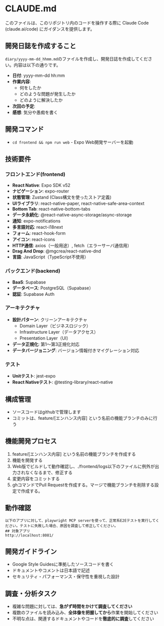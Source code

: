# CLAUDE.md

このファイルは、このリポジトリ内のコードを操作する際に Claude Code (claude.ai/code) にガイダンスを提供します。

## 開発日誌を作成すること

`diary/yyyy-mm-dd_hhmm.md`のファイルを作成し、開発日誌を作成してください。内容は以下の通りです。

- **日付**: yyyy-mm-dd hh:mm
- **作業内容**:
  - 何をしたか
  - どのような問題が発生したか
  - どのように解決したか
- **次回の予定**:
- **感想**: 気分や愚痴を書く

## 開発コマンド

- `cd frontend && npm run web` - Expo Web開発サーバーを起動

## 技術要件

### フロントエンド(frontend)
- **React Native**: Expo SDK v52
- **ナビゲーション**: expo-router
- **状態管理**: Zustand (Class構文を使ったストア定義)
- **UIライブラリ**: react-native-paper, react-native-safe-area-context
- **Bottom Tab**: react-native-bottom-tabs
- **データ永続化**: @react-native-async-storage/async-storage
- **通知**: expo-notifications
- **多言語対応**: react-i18next
- **フォーム**: react-hook-form
- **アイコン**: react-icons
- **HTTP通信**: axios（一般用途）, fetch（エラーサーバ通信用）
- **Drag And Drop**: @mgcrea/react-native-dnd
- **言語**: JavaScript（TypeScript不使用）

### バックエンド(backend)
- **BaaS**: Supabase
- **データベース**: PostgreSQL（Supabase）
- **認証**: Supabase Auth

### アーキテクチャ
- **設計パターン**: クリーンアーキテクチャ
  - Domain Layer（ビジネスロジック）
  - Infrastructure Layer（データアクセス）
  - Presentation Layer（UI）
- **データ正規化**: 第1〜第3正規化対応
- **データバージョニング**: バージョン情報付きマイグレーション対応

### テスト
- **Unitテスト**: jest-expo
- **React Nativeテスト**: @testing-library/react-native

## 構成管理

- ソースコードはgithubで管理します
- コミットは、feature/[エンハンス内容] という名前の機能ブランチのみに行う

## 機能開発プロセス

1. feature/[エンハンス内容] という名前の機能ブランチを作成する
2. 機能を開発する
3. Web版でビルドして動作確認し、./frontend/logs以下のファイルに例外が出力されなくなるまで、修正する
4. 変更内容をコミットする
5. ghコマンドでPull Requestを作成する。マージで機能ブランチを削除する設定で作成する。

## 動作確認
```
以下のアプリに対して、playwright MCP serverを使って、正常系E2Eテストを実行してください。テストに失敗した場合、原因を調査して修正してください。
## 対象アプリ
http://localhost:8081/
```

## 開発ガイドライン

- Google Style Guidesに準拠したソースコードを書く
- ドキュメントやコメントは日本語で記述
- セキュリティ・パフォーマンス・保守性を重視した設計

## 調査・分析タスク
- 複雑な問題に対しては、**急がず時間をかけて調査してください**
- 複数のファイルを読み込み、**全体像を把握してから**作業を開始してください
- 不明な点は、関連するドキュメントやコードを**徹底的に調査**してください
